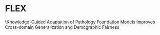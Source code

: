 # FLEX
\Knowledge-Guided Adaptation of Pathology Foundation Models Improves Cross-domain Generalization and Demographic Fairness

<!-- include /Users/yanyanhuang/Library/CloudStorage/OneDrive-Personal/Files/Research/CATE v2/FLEX/fig/main_v14.pdf


The source code will be released soon!
